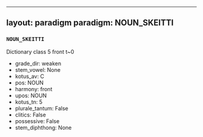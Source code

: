 
---
layout: paradigm
paradigm: NOUN_SKEITTI
---
### ` NOUN_SKEITTI `

Dictionary class 5 front t~0
* grade_dir: weaken
* stem_vowel: None
* kotus_av: C
* pos: NOUN
* harmony: front
* upos: NOUN
* kotus_tn: 5
* plurale_tantum: False
* clitics: False
* possessive: False
* stem_diphthong: None

